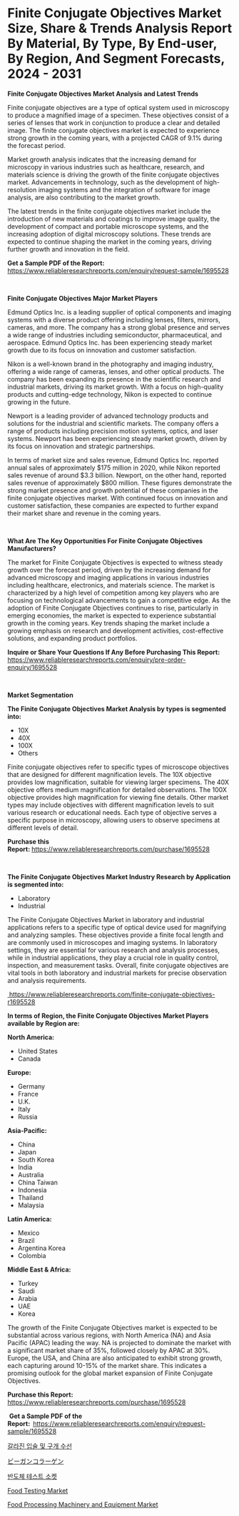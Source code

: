 <p><h1>Finite Conjugate Objectives Market Size, Share & Trends Analysis Report By Material, By Type, By End-user, By Region, And Segment Forecasts, 2024 - 2031</h1></p><p><strong>Finite Conjugate Objectives Market Analysis and Latest Trends</strong></p>
<p><p>Finite conjugate objectives are a type of optical system used in microscopy to produce a magnified image of a specimen. These objectives consist of a series of lenses that work in conjunction to produce a clear and detailed image. The finite conjugate objectives market is expected to experience strong growth in the coming years, with a projected CAGR of 9.1% during the forecast period.</p><p>Market growth analysis indicates that the increasing demand for microscopy in various industries such as healthcare, research, and materials science is driving the growth of the finite conjugate objectives market. Advancements in technology, such as the development of high-resolution imaging systems and the integration of software for image analysis, are also contributing to the market growth.</p><p>The latest trends in the finite conjugate objectives market include the introduction of new materials and coatings to improve image quality, the development of compact and portable microscope systems, and the increasing adoption of digital microscopy solutions. These trends are expected to continue shaping the market in the coming years, driving further growth and innovation in the field.</p></p>
<p><strong>Get a Sample PDF of the Report:&nbsp;</strong> <a href="https://www.reliableresearchreports.com/enquiry/request-sample/1695528">https://www.reliableresearchreports.com/enquiry/request-sample/1695528</a></p>
<p>&nbsp;</p>
<p><strong>Finite Conjugate Objectives Major Market Players</strong></p>
<p><p>Edmund Optics Inc. is a leading supplier of optical components and imaging systems with a diverse product offering including lenses, filters, mirrors, cameras, and more. The company has a strong global presence and serves a wide range of industries including semiconductor, pharmaceutical, and aerospace. Edmund Optics Inc. has been experiencing steady market growth due to its focus on innovation and customer satisfaction.</p><p>Nikon is a well-known brand in the photography and imaging industry, offering a wide range of cameras, lenses, and other optical products. The company has been expanding its presence in the scientific research and industrial markets, driving its market growth. With a focus on high-quality products and cutting-edge technology, Nikon is expected to continue growing in the future.</p><p>Newport is a leading provider of advanced technology products and solutions for the industrial and scientific markets. The company offers a range of products including precision motion systems, optics, and laser systems. Newport has been experiencing steady market growth, driven by its focus on innovation and strategic partnerships.</p><p>In terms of market size and sales revenue, Edmund Optics Inc. reported annual sales of approximately $175 million in 2020, while Nikon reported sales revenue of around $3.3 billion. Newport, on the other hand, reported sales revenue of approximately $800 million. These figures demonstrate the strong market presence and growth potential of these companies in the finite conjugate objectives market. With continued focus on innovation and customer satisfaction, these companies are expected to further expand their market share and revenue in the coming years.</p></p>
<p>&nbsp;</p>
<p><strong>What Are The Key Opportunities For Finite Conjugate Objectives Manufacturers?</strong></p>
<p><p>The market for Finite Conjugate Objectives is expected to witness steady growth over the forecast period, driven by the increasing demand for advanced microscopy and imaging applications in various industries including healthcare, electronics, and materials science. The market is characterized by a high level of competition among key players who are focusing on technological advancements to gain a competitive edge. As the adoption of Finite Conjugate Objectives continues to rise, particularly in emerging economies, the market is expected to experience substantial growth in the coming years. Key trends shaping the market include a growing emphasis on research and development activities, cost-effective solutions, and expanding product portfolios.</p></p>
<p><strong>Inquire or Share Your Questions If Any Before Purchasing This Report:</strong> <a href="https://www.reliableresearchreports.com/enquiry/pre-order-enquiry/1695528">https://www.reliableresearchreports.com/enquiry/pre-order-enquiry/1695528</a></p>
<p>&nbsp;</p>
<p><strong>Market Segmentation</strong></p>
<p><strong>The Finite Conjugate Objectives Market Analysis by types is segmented into:</strong></p>
<p><ul><li>10X</li><li>40X</li><li>100X</li><li>Others</li></ul></p>
<p><p>Finite conjugate objectives refer to specific types of microscope objectives that are designed for different magnification levels. The 10X objective provides low magnification, suitable for viewing larger specimens. The 40X objective offers medium magnification for detailed observations. The 100X objective provides high magnification for viewing fine details. Other market types may include objectives with different magnification levels to suit various research or educational needs. Each type of objective serves a specific purpose in microscopy, allowing users to observe specimens at different levels of detail.</p></p>
<p><strong>Purchase this Report:&nbsp;</strong><a href="https://www.reliableresearchreports.com/purchase/1695528">https://www.reliableresearchreports.com/purchase/1695528</a></p>
<p>&nbsp;</p>
<p><strong>The Finite Conjugate Objectives Market Industry Research by Application is segmented into:</strong></p>
<p><ul><li>Laboratory</li><li>Industrial</li></ul></p>
<p><p>The Finite Conjugate Objectives Market in laboratory and industrial applications refers to a specific type of optical device used for magnifying and analyzing samples. These objectives provide a finite focal length and are commonly used in microscopes and imaging systems. In laboratory settings, they are essential for various research and analysis processes, while in industrial applications, they play a crucial role in quality control, inspection, and measurement tasks. Overall, finite conjugate objectives are vital tools in both laboratory and industrial markets for precise observation and analysis requirements.</p></p>
<p><a href="https://www.reliableresearchreports.com/finite-conjugate-objectives-r1695528">&nbsp;https://www.reliableresearchreports.com/finite-conjugate-objectives-r1695528</a></p>
<p><strong>In terms of Region, the Finite Conjugate Objectives Market Players available by Region are:</strong></p>
<p>
    <p> <strong> North America: </strong>
        <ul>
            <li>United States</li>
            <li>Canada</li>
        </ul>
        </p> 
    <p> <strong> Europe: </strong>
        <ul>
            <li>Germany</li>
            <li>France</li>
            <li>U.K.</li>
            <li>Italy</li>
            <li>Russia</li>
        </ul>
        </p> 
    <p> <strong> Asia-Pacific: </strong>
        <ul>
            <li>China</li>
            <li>Japan</li>
            <li>South Korea</li>
            <li>India</li>
            <li>Australia</li>
            <li>China Taiwan</li>
            <li>Indonesia</li>
            <li>Thailand</li>
            <li>Malaysia</li>
        </ul>
        </p> 
    <p> <strong> Latin America: </strong>
        <ul>
            <li>Mexico</li>
            <li>Brazil</li>
            <li>Argentina Korea</li>
            <li>Colombia</li>
        </ul>
        </p> 
    <p> <strong> Middle East & Africa: </strong>
        <ul>
            <li>Turkey</li>
            <li>Saudi</li>
            <li>Arabia</li>
            <li>UAE</li>
            <li>Korea</li>
        </ul>
    </p>
    </p>
<p><p>The growth of the Finite Conjugate Objectives market is expected to be substantial across various regions, with North America (NA) and Asia Pacific (APAC) leading the way. NA is projected to dominate the market with a significant market share of 35%, followed closely by APAC at 30%. Europe, the USA, and China are also anticipated to exhibit strong growth, each capturing around 10-15% of the market share. This indicates a promising outlook for the global market expansion of Finite Conjugate Objectives.</p></p>
<p><strong>Purchase this Report: </strong><a href="https://www.reliableresearchreports.com/purchase/1695528">https://www.reliableresearchreports.com/purchase/1695528</a></p>
<p>&nbsp;<strong>Get a Sample PDF of the Report:&nbsp;&nbsp;</strong><a href="https://www.reliableresearchreports.com/enquiry/request-sample/1695528">https://www.reliableresearchreports.com/enquiry/request-sample/1695528</a></p>
<p><strong></strong></p>
<p><p><a href="https://github.com/AlbertotDouglas44367/Market-Research-Report-List-1/blob/main/345320150435.md">갈라진 입술 및 구개 수선</a></p><p><a href="https://medium.com/@antonehyatt1/%E3%83%B4%E3%82%A3%E3%83%BC%E3%82%AC%E3%83%B3%E3%82%B3%E3%83%A9%E3%83%BC%E3%82%B2%E3%83%B3%E5%B8%82%E5%A0%B4-2031%E5%B9%B4%E3%81%BE%E3%81%A7%E3%81%AE%E3%83%88%E3%83%AC%E3%83%B3%E3%83%89-%E4%BA%88%E6%B8%AC-%E7%AB%B6%E4%BA%89%E5%88%86%E6%9E%90-f404b61f28dc">ビーガンコラーゲン</a></p><p><a href="https://medium.com/@reylowe2022/%EB%B0%98%EB%8F%84%EC%B2%B4-%ED%85%8C%EC%8A%A4%ED%8A%B8-%EC%86%8C%EC%BC%93-%EC%8B%9C%EC%9E%A5-%EB%B6%84%EC%84%9D-%EA%B8%80%EB%A1%9C%EB%B2%8C-%EC%82%B0%EC%97%85-%EC%A0%84%EB%A7%9D%EA%B3%BC-%EC%98%88%EC%B8%A1-2024%EB%85%84%EB%B6%80%ED%84%B0-2031%EB%85%84%EA%B9%8C%EC%A7%80-16c5de9da79b">반도체 테스트 소켓</a></p><p><a href="https://www.linkedin.com/pulse/food-testing-market-comprehensive-assessment-type-application-bcogf">Food Testing Market</a></p><p><a href="https://www.linkedin.com/pulse/food-processing-machinery-equipment-market-furnishes-information-izjtc?trackingId=C3rIaovkG3MWSmtNxlWJsg%3D%3D">Food Processing Machinery and Equipment Market</a></p></p>
